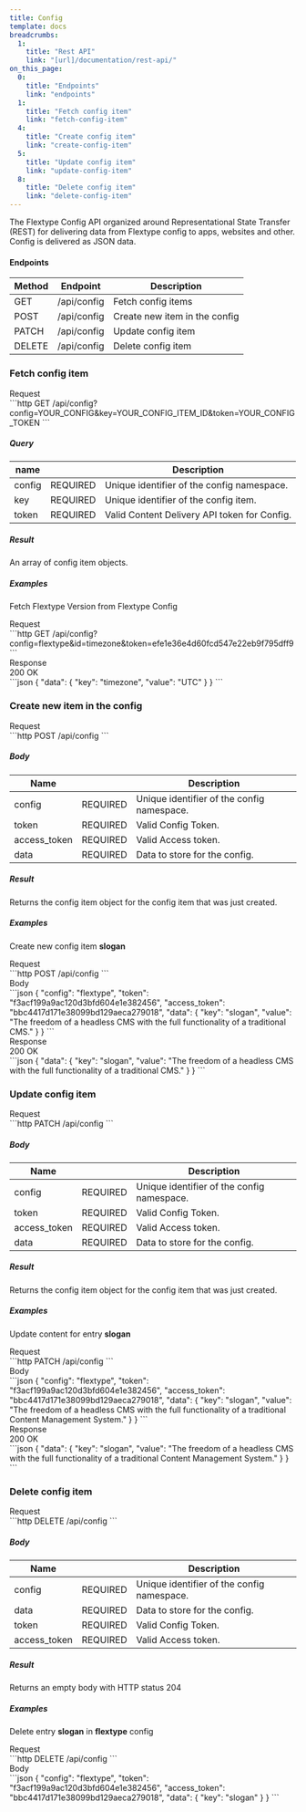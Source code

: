 ```yaml
---
title: Config
template: docs 
breadcrumbs:
  1:
    title: "Rest API"
    link: "[url]/documentation/rest-api/"
on_this_page:
  0:
    title: "Endpoints"
    link: "endpoints"
  1:
    title: "Fetch config item"
    link: "fetch-config-item"
  4:
    title: "Create config item"
    link: "create-config-item"
  5:
    title: "Update config item"
    link: "update-config-item"
  8:
    title: "Delete config item"
    link: "delete-config-item"
---
```


The Flextype Config API organized around Representational State Transfer (REST) for delivering data from Flextype config to apps, websites and other. Config is delivered as JSON data.

#### <a name="endpoints"></a> Endpoints

| Method | Endpoint | Description |
| --- | --- | --- |
| GET | /api/config | Fetch config items |
| POST | /api/config | Create new item in the config |
| PATCH | /api/config | Update config item |
| DELETE | /api/config | Delete config item |

### <a name="fetch-config-item"></a> Fetch config item

<div class="file-header">Request</div>
```http
GET /api/config?config=YOUR_CONFIG&key=YOUR_CONFIG_ITEM_ID&token=YOUR_CONFIG_TOKEN
```

##### Query

| name | |  Description |
| --- | --- | --- |
| config | REQUIRED | Unique identifier of the config namespace. |
| key | REQUIRED | Unique identifier of the config item. |
| token | REQUIRED | Valid Content Delivery API token for Config. |

##### Result

An array of config item objects.

##### Examples

Fetch Flextype Version from Flextype Config

<div class="file-header">Request</div>
```http
GET /api/config?config=flextype&id=timezone&token=efe1e36e4d60fcd547e22eb9f795dff9
```

<div class="file-header flex justify-between"><div>Response</div> <div class="text-right">200 OK</div></div>
```json
{
    "data": {
        "key": "timezone",
        "value": "UTC"
    }
}
```


### <a name="create-config-item"></a> Create new item in the config

<div class="file-header">Request</div>
```http
POST /api/config
```

##### Body

| Name | |  Description |
| --- | --- | --- |
| config | REQUIRED | Unique identifier of the config namespace. |
| token | REQUIRED | Valid Config Token. |
| access_token | REQUIRED | Valid Access token. |
| data | REQUIRED | Data to store for the config. |

##### Result
Returns the config item object for the config item that was just created.

##### Examples

Create new config item **slogan**

<div class="file-header">Request</div>
```http
POST /api/config
```

<div class="file-header">Body</div>
```json
{
	"config": "flextype",
	"token": "f3acf199a9ac120d3bfd604e1e382456",
	"access_token": "bbc4417d171e38099bd129aeca279018",
	"data": {
		"key": "slogan",
		"value": "The freedom of a headless CMS with the full functionality of a traditional CMS."
	}
}
```

<div class="file-header flex justify-between"><div>Response</div> <div class="text-right">200 OK</div></div>
```json
{
    "data": {
        "key": "slogan",
        "value": "The freedom of a headless CMS with the full functionality of a traditional CMS."
    }
}
```

### <a name="update-config-item"></a> Update config item

<div class="file-header">Request</div>
```http
PATCH /api/config
```

##### Body

| Name | |  Description |
| --- | --- | --- |
| config | REQUIRED | Unique identifier of the config namespace. |
| token | REQUIRED | Valid Config Token. |
| access_token | REQUIRED | Valid Access token. |
| data | REQUIRED | Data to store for the config. |

##### Result
Returns the config item object for the config item that was just created.

##### Examples

Update content for entry **slogan**

<div class="file-header">Request</div>
```http
PATCH /api/config
```

<div class="file-header">Body</div>
```json
{
	"config": "flextype",
	"token": "f3acf199a9ac120d3bfd604e1e382456",
	"access_token": "bbc4417d171e38099bd129aeca279018",
    "data": {
        "key": "slogan",
        "value": "The freedom of a headless CMS with the full functionality of a traditional Content Management System."
    }
}
```

<div class="file-header flex justify-between"><div>Response</div> <div class="text-right">200 OK</div></div>
```json
{
    "data": {
        "key": "slogan",
        "value": "The freedom of a headless CMS with the full functionality of a traditional Content Management System."
    }
}
```

### <a name="delete-config-item"></a> Delete config item

<div class="file-header">Request</div>
```http
DELETE /api/config
```

##### Body

| Name | |  Description |
| --- | --- | --- |
| config | REQUIRED | Unique identifier of the config namespace. |
| data | REQUIRED | Data to store for the config. |
| token | REQUIRED | Valid Config Token. |
| access_token | REQUIRED | Valid Access token. |

##### Result
Returns an empty body with HTTP status 204

##### Examples

Delete entry **slogan** in **flextype** config

<div class="file-header">Request</div>
```http
DELETE /api/config
```

<div class="file-header">Body</div>
```json
{
	"config": "flextype",
	"token": "f3acf199a9ac120d3bfd604e1e382456",
	"access_token": "bbc4417d171e38099bd129aeca279018",
    "data": {
        "key": "slogan"
    }
}
```
